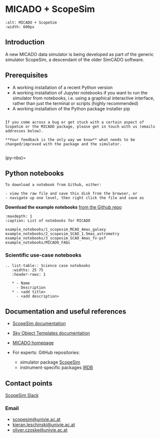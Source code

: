# MICADO + ScopeSim

```{image} micado_scopesim_logo.png
:alt: MICADO + ScopeSim
:width: 600px
```

## Introduction

A new MICADO data simulator is being developed as part of the generic simulator ScopeSim, a descendant of the older SimCADO software.

## Prerequisites

- A working installation of a recent Python version
- A working installation of Jupyter notebooks if you want to run the simulator from notebooks, i.e. using a graphical interactive interface, rather than just the terminal or scripts (highly recommended)
- A working installation of the Python package installer pip

```{note} Bug reports and help-desk

If you come across a bug or get stuck with a certain aspect of ScopeSim or the MICADO package, please get in touch with us (emails addresses below).

**Your feedback is the only way we know** what needs to be changed/improved with the package and the simulator.
```

```{include} ../../docs/source/ScopeSim_guide.md
```

(py-nbs)=
## Python notebooks

```{hint}
To download a notebook from Github, either:

- view the raw file and save this disk from the browser, or
- navigate up one level, then right click the file and save as
```

**Download the example notebooks** [from the Github repo](https://github.com/AstarVienna/irdb/tree/master/MICADO/docs/example_notebooks)

```{toctree}
:maxdepth: 1
:caption: List of notebooks for MICADO

example_notebooks/1_scopesim_MCAO_4mas_galaxy
example_notebooks/2_scopesim_SCAO_1.5mas_astrometry
example_notebooks/3_scopesim_SCAO_4mas_fv-psf
example_notebooks/MICADO_FAQs
```

### Scientific use-case notebooks

```
.. list-table:: Science case notebooks
   :widths: 25 75
   :header-rows: 1

   * - Name
     - Description
   * - <add title>
     - <add description>
```

## Documentation and useful references

- [ScopeSim documentation](https://scopesim.readthedocs.io/en/latest/)
- [Sky Object Templates documentation](https://scopesim-templates.readthedocs.io/en/latest/)
- [MICADO homepage](https://www.mpe.mpg.de/7525659/MICADO)
- For experts: GitHub repositories:

  + simulator package [ScopeSim](https://github.com/AstarVienna/scopesim)
  + instrument-specific packages [IRDB](https://github.com/AstarVienna/irdb)

## Contact points

[ScopeSim Slack](https://join.slack.com/t/scopesim/shared_invite/zt-143s42izo-LnyqoG7gH5j~aGn51Z~4IA)

### Email

- scopesim@univie.ac.at
- kieran.leschinski@univie.ac.at
- oliver.czoske@univie.ac.at
